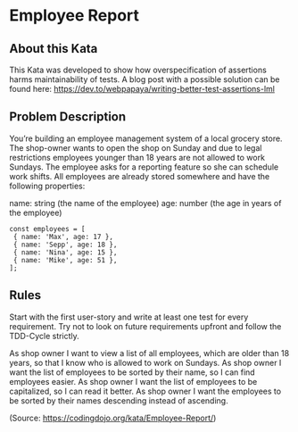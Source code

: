 # Employee Report

## About this Kata

This Kata was developed to show how overspecification of assertions harms maintainability of tests. A blog post with a possible solution can be found here: https://dev.to/webpapaya/writing-better-test-assertions-lml

## Problem Description

You’re building an employee management system of a local grocery store. The shop-owner wants to open the shop on Sunday and due to legal restrictions employees younger than 18 years are not allowed to work Sundays. The employee asks for a reporting feature so she can schedule work shifts. All employees are already stored somewhere and have the following properties:

   name: string (the name of the employee)
   age: number (the age in years of the employee)

```
const employees = [
 { name: 'Max', age: 17 },
 { name: 'Sepp', age: 18 },
 { name: 'Nina', age: 15 },
 { name: 'Mike', age: 51 },
];
```

## Rules

Start with the first user-story and write at least one test for every requirement. Try not to look on future requirements upfront and follow the TDD-Cycle strictly.

   As shop owner I want to view a list of all employees, which are older than 18 years, so that I know who is allowed to work on Sundays.
   As shop owner I want the list of employees to be sorted by their name, so I can find employees easier.
   As shop owner I want the list of employees to be capitalized, so I can read it better.
   As shop owner I want the employees to be sorted by their names descending instead of ascending.



 (Source: https://codingdojo.org/kata/Employee-Report/)
